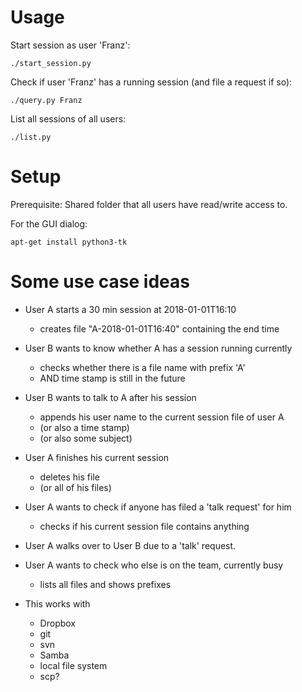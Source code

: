# Usage

Start session as user 'Franz':
```
./start_session.py
```

Check if user 'Franz' has a running session (and file a request if so):
```
./query.py Franz
```

List all sessions of all users:
```
./list.py
```

# Setup
Prerequisite:
Shared folder that all users have read/write access to.

For the GUI dialog:
```
apt-get install python3-tk
```

# Some use case ideas
- User A starts a 30 min session at 2018-01-01T16:10
	- creates file "A-2018-01-01T16:40" containing the end time

- User B wants to know whether A has a session running currently
	- checks whether there is a file name with prefix 'A'
	- AND time stamp is still in the future

- User B wants to talk to A after his session
	- appends his user name to the current session file of user A
	- (or also a time stamp)
	- (or also some subject)

- User A finishes his current session
	- deletes his file
	- (or all of his files)

- User A wants to check if anyone has filed a 'talk request' for him
	- checks if his current session file contains anything

- User A walks over to User B due to a 'talk' request.

- User A wants to check who else is on the team, currently busy
	- lists all files and shows prefixes

- This works with
	- Dropbox
	- git
	- svn
	- Samba
	- local file system
	- scp?

